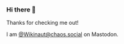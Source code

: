 ### Hi there 👋

Thanks for checking me out!

I am <a rel="me" href="https://chaos.social/@wikinaut">@Wikinaut@chaos.social</a> on Mastodon.

<!--
**Wikinaut/Wikinaut** is a ✨ _special_ ✨ repository because its `README.md` (this file) appears on your GitHub profile.

Here are some ideas to get you started:

- 🔭 I’m currently working on ...
- 🌱 I’m currently learning ...
- 👯 I’m looking to collaborate on ...
- 🤔 I’m looking for help with ...
- 💬 Ask me about ...
- 📫 How to reach me: ...
- 😄 Pronouns: ...
- ⚡ Fun fact: ...
-->
